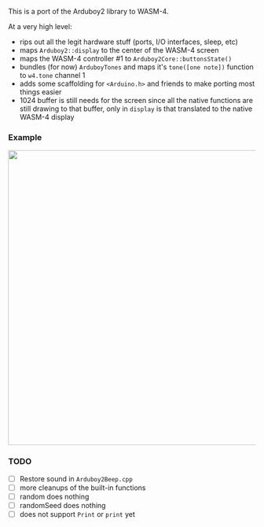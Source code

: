 This is a port of the Arduboy2 library to WASM-4.

At a very high level:

- rips out all the legit hardware stuff (ports, I/O interfaces, sleep, etc)
- maps `Arduboy2::display` to the center of the WASM-4 screen
- maps the WASM-4 controller #1 to `Arduboy2Core::buttonsState()`
- bundles (for now) `ArduboyTones` and maps it's `tone([one note])` function to `w4.tone` channel 1
- adds some scaffolding for `<Arduino.h>` and friends to make porting most things easier
- 1024 buffer is still needs for the screen since all the native functions are still drawing to that buffer, only in `display` is that translated to the native WASM-4 display

### Example

<img src="https://aws1.discourse-cdn.com/standard14/uploads/arduboy/original/3X/6/1/6187b9adbd70ef1658b8162b59b07a8c2b3d3e4d.png" width="600" />

### TODO

- [ ] Restore sound in `Arduboy2Beep.cpp`
- [ ] more cleanups of the built-in functions
- [ ] random does nothing
- [ ] randomSeed does nothing
- [ ] does not support `Print` or `print` yet